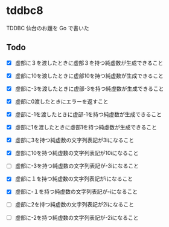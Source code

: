 # tddbc8

TDDBC 仙台のお題を Go で書いた

## Todo

- [x] 虚部に３を渡したときに虚部３を持つ純虚数が生成できること
- [x] 虚部に10を渡したときに虚部10を持つ純虚数が生成できること
- [x] 虚部に-3を渡したときに虚部-3を持つ純虚数が生成できること 
- [x] 虚部に0渡したときにエラーを返すこと
- [x] 虚部に-1を渡したときに虚部-1を持つ純虚数が生成できること
- [x] 虚部に1を渡したときに虚部1を持つ純虚数が生成できること
- [x] 虚部に3を持つ純虚数の文字列表記が3iになること
- [x] 虚部に10を持つ純虚数の文字列表記が10iになること
- [ ] 虚部に-3を持つ純虚数の文字列表記が-3iになること
- [x] 虚部に１を持つ純虚数の文字列表記がiになること
- [x] 虚部に-１を持つ純虚数の文字列表記が-iになること
- [ ] 虚部に2を持つ純虚数の文字列表記が2iになること
- [ ] 虚部に-2を持つ純虚数の文字列表記が-2iになること

